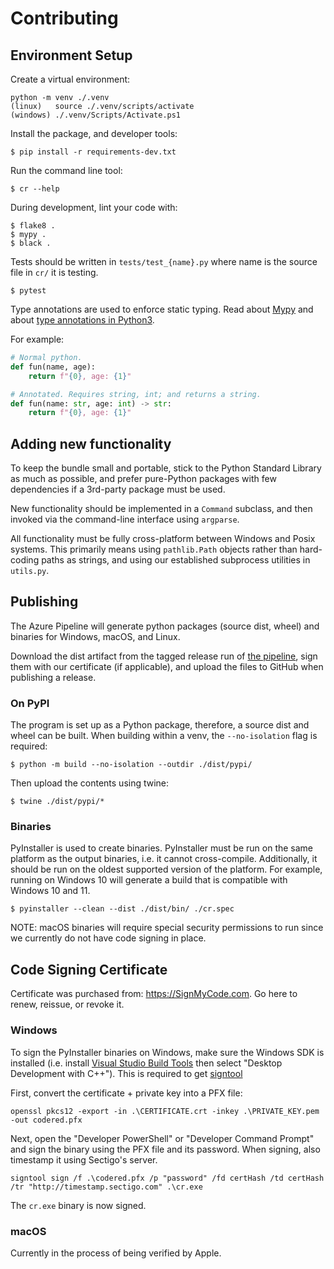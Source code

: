 Contributing
============

Environment Setup
-----------------

Create a virtual environment:

```
python -m venv ./.venv
(linux)   source ./.venv/scripts/activate
(windows) ./.venv/Scripts/Activate.ps1
```

Install the package, and developer tools:

```console
$ pip install -r requirements-dev.txt
```

Run the command line tool:

```console
$ cr --help
```

During development, lint your code with:

```console
$ flake8 .
$ mypy .
$ black .
```

Tests should be written in `tests/test_{name}.py` where name is the source file in `cr/` it is testing.

```console
$ pytest
```

Type annotations are used to enforce static typing. Read about [Mypy](http://mypy-lang.org/examples.html) and about [type annotations in Python3](https://www.python.org/dev/peps/pep-3107/).

For example:

```python
# Normal python.
def fun(name, age):
    return f"{0}, age: {1}"

# Annotated. Requires string, int; and returns a string.
def fun(name: str, age: int) -> str:
    return f"{0}, age: {1}"
```

Adding new functionality
------------------------

To keep the bundle small and portable, stick to the Python Standard Library as much as possible, and prefer pure-Python packages with few dependencies if a 3rd-party package must be used.

New functionality should be implemented in a `Command` subclass, and then invoked via the command-line interface using `argparse`.

All functionality must be fully cross-platform between Windows and Posix systems. This primarily means using ``pathlib.Path`` objects rather than hard-coding paths as strings, and using our established subprocess utilities in ``utils.py``.


Publishing
----------

The Azure Pipeline will generate python packages (source dist, wheel) and binaries for Windows, macOS, and Linux.

Download the dist artifact from the tagged release run of [the pipeline](https://dev.azure.com/coderedcorp/cr-github/_build?definitionId=17), sign them with our certificate (if applicable), and upload the files to GitHub when publishing a release.

### On PyPI

The program is set up as a Python package, therefore, a source dist and wheel can be built. When building within a venv, the `--no-isolation` flag is required:

```console
$ python -m build --no-isolation --outdir ./dist/pypi/
```

Then upload the contents using twine:
```console
$ twine ./dist/pypi/*
```

### Binaries

PyInstaller is used to create binaries. PyInstaller must be run on the same platform as the output binaries, i.e. it cannot cross-compile. Additionally, it should be run on the oldest supported version of the platform. For example, running on Windows 10 will generate a build that is compatible with Windows 10 and 11.

```console
$ pyinstaller --clean --dist ./dist/bin/ ./cr.spec
```

NOTE: macOS binaries will require special security permissions to run since we currently do not have code signing in place.


Code Signing Certificate
------------------------

Certificate was purchased from: https://SignMyCode.com. Go here to renew, reissue, or revoke it.

### Windows

To sign the PyInstaller binaries on Windows, make sure the Windows SDK is installed (i.e. install [Visual Studio Build Tools](https://visualstudio.microsoft.com/downloads/#build-tools-for-visual-studio-2022) then select "Desktop Development with C++"). This is required to get [signtool](https://learn.microsoft.com/en-us/dotnet/framework/tools/signtool-exe)

First, convert the certificate + private key into a PFX file:

```
openssl pkcs12 -export -in .\CERTIFICATE.crt -inkey .\PRIVATE_KEY.pem -out codered.pfx
```

Next, open the "Developer PowerShell" or "Developer Command Prompt" and sign the binary using the PFX file and its password. When signing, also timestamp it using Sectigo's server.

```
signtool sign /f .\codered.pfx /p "password" /fd certHash /td certHash /tr "http://timestamp.sectigo.com" .\cr.exe
```

The `cr.exe` binary is now signed.

### macOS

Currently in the process of being verified by Apple.
